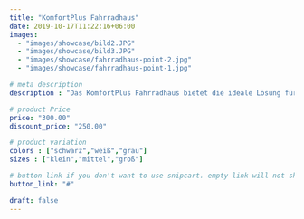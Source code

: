 ```yaml
---
title: "KomfortPlus Fahrradhaus"
date: 2019-10-17T11:22:16+06:00
images:
  - "images/showcase/bild2.JPG"
  - "images/showcase/bild3.JPG"
  - "images/showcase/fahrradhaus-point-2.jpg"
  - "images/showcase/fahrradhaus-point-1.jpg"

# meta description
description : "Das KomfortPlus Fahrradhaus bietet die ideale Lösung für die sichere Aufbewahrung von Fahrrädern. Hergestellt aus hochwertigem Kunststoff, ist es wetterfest, langlebig und wartungsfrei. Mit seinen großzügigen Abmessungen bietet das Fahrradhaus Platz für mehrere Fahrräder sowie zusätzliches Zubehör. Das einfache Öffnungs- und Schließsystem ermöglicht einen bequemen Zugang zu den Fahrrädern. Mit Belüftungsöffnungen ausgestattet, gewährleistet das Fahrradhaus eine optimale Luftzirkulation und verhindert Feuchtigkeitsbildung. Schützen Sie Ihre Fahrräder im KomfortPlus Fahrradhaus zuverlässig vor Diebstahl und Witterungseinflüssen."

# product Price
price: "300.00"
discount_price: "250.00"

# product variation
colors : ["schwarz","weiß","grau"]
sizes : ["klein","mittel","groß"]

# button link if you don't want to use snipcart. empty link will not show button
button_link: "#"

draft: false
---
```

